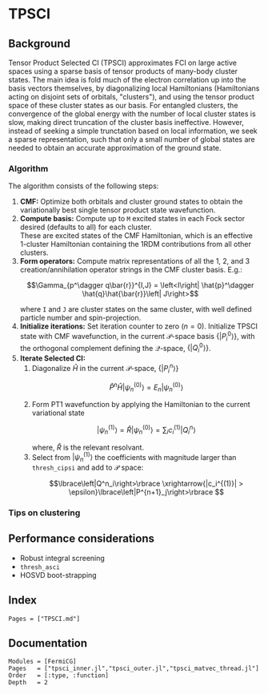 # TPSCI 
## Background

Tensor Product Selected CI (TPSCI) approximates FCI on large active spaces using a sparse basis of tensor products of many-body cluster states.
The main idea is fold much of the electron correlation up into the basis vectors themselves, by diagonalizing local Hamiltonians (Hamiltonians acting on disjoint sets of orbitals, "clusters"), 
and using the tensor product space of these cluster states as our basis. 
For entangled clusters, the convergence of the global energy with the number of local cluster states is slow, making direct truncation of the cluster basis ineffective. 
However, instead of seeking a simple trunctation based on local information, 
we seek a sparse representation, such that only a small number of global states are needed to obtain an accurate approximation of the ground state. 

### Algorithm
The algorithm consists of the following steps:
1. **CMF:** Optimize both orbitals and cluster ground states to obtain the variationally best single tensor product state wavefunction.
2. **Compute basis:** Compute up to `M` excited states in each Fock sector desired (defaults to all) for each cluster.  
   These are excited states of the CMF Hamiltonian, which is an effective 1-cluster Hamiltonian containing the 1RDM contributions from all other clusters.
3. **Form operators:** Compute matrix representations of all the 1, 2, and 3 creation/annihilation operator strings in the CMF cluster basis. E.g.:
   ```math 
   \Gamma_{p^\dagger q\bar{r}}^{I,J} = \left<I\right| \hat{p}^\dagger \hat{q}\hat{\bar{r}}\left| J\right>
   ```
   where `I` and `J` are cluster states on the same cluster, with well defined particle number and spin-projection. 
4. **Initialize iterations:** Set iteration counter to zero ($n=0$). 
   Initialize TPSCI state with CMF wavefunction, in the current $\mathcal{P}$-space basis $\lbrace \left|P_i^0\right>\rbrace$, with the orthogonal complement defining the $\mathcal{Q}$-space, $\lbrace \left|Q_i^0\right>\rbrace$.
5. **Iterate Selected CI:** 
   1. Diagonalize $\hat{H}$ in the current $\mathcal{P}$-space, $\lbrace \left|P_i^n\right>\rbrace$
      ```math
      \hat{P}^n\hat{H}\left|\psi^{(0)}_n\right> = E_n\left|\psi^{(0)}_n\right>
      ```
   2. Form PT1 wavefunction by applying the Hamiltonian to the current variational state 
      ```math
      \left|\psi^{(1)}_n\right> = \hat{R}\left|\psi^{(0)}_n\right> = \sum_i c_i^{(1)}\left|Q_i^n\right>
      ```
      where, $\hat{R}$ is the relevant resolvant. 
   3. Select from  $\left|\psi^{(1)}_n\right>$ the coefficients with magnitude larger than `thresh_cipsi` and add to $\mathcal{P}$ space:
      ```math
      \lbrace\left|Q^n_i\right>\rbrace \xrightarrow{|c_i^{(1)}| > \epsilon}\lbrace\left|P^{n+1}_j\right>\rbrace 
      ```

### Tips on clustering 
## Performance considerations 
- Robust integral screening
- `thresh_asci` 
- HOSVD boot-strapping

## Index
```@index
Pages = ["TPSCI.md"]
```
## Documentation 
```@autodocs
Modules = [FermiCG]
Pages   = ["tpsci_inner.jl","tpsci_outer.jl","tpsci_matvec_thread.jl"]
Order   = [:type, :function]
Depth	= 2
```

